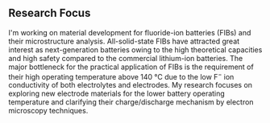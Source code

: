 
## Research Focus

I'm working on material development for fluoride-ion batteries (FIBs) and their microstructure analysis. All-solid-state FIBs have attracted great interest as next-generation batteries owing to the high theoretical capacities and high safety compared to the commercial lithium-ion batteries. The major bottleneck for the practical application of FIBs is the requirement of their high operating temperature above 140 °C due to the low F<sup>−</sup> ion conductivity of both electrolytes and electrodes. My research focuses on exploring new electrode materials for the lower battery operating temperature and clarifying their charge/discharge mechanism by electron microscopy techniques.
